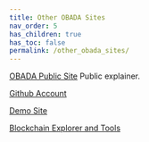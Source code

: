 ```yaml
---
title: Other OBADA Sites
nav_order: 5
has_children: true
has_toc: false
permalink: /other_obada_sites/
---
```


[OBADA Public Site](/) Public explainer.

[Github Account](https://github.com/obada-foundation/)

[Demo Site](https://dev.rd.obada.io/)

[Blockchain Explorer and Tools](https://gateway.obada.io/)
